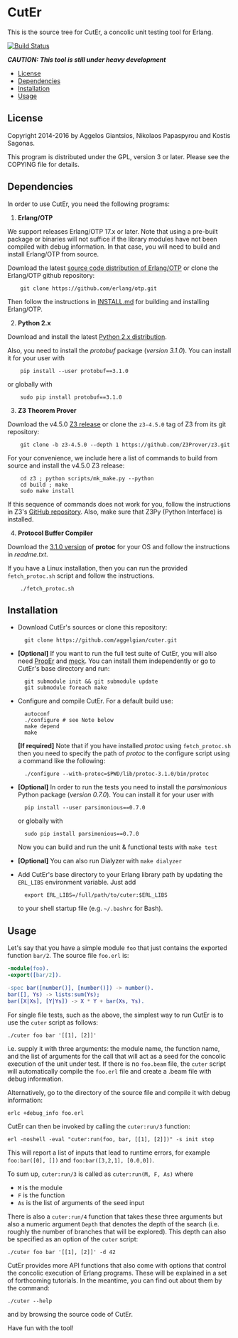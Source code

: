CutEr
=====

This is the source tree for CutEr, a concolic unit testing tool for Erlang.

[![Build Status](https://travis-ci.org/aggelgian/cuter.svg?branch=master)](https://travis-ci.org/aggelgian/cuter)

***CAUTION: This tool is still under heavy development***

* [License](#license)
* [Dependencies](#dependencies)
* [Installation](#installation)
* [Usage](#usage)

License
-------

Copyright 2014-2016 by Aggelos Giantsios, Nikolaos Papaspyrou and Kostis Sagonas.

This program is distributed under the GPL, version 3 or later. Please see the COPYING file for details.

Dependencies
------------

In order to use CutEr, you need the following programs:

1. **Erlang/OTP**

  We support releases Erlang/OTP 17.x or later.
  Note that using a pre-built package or binaries will not suffice if
  the library modules have not been compiled with debug information.
  In that case, you will need to build and install Erlang/OTP from source.

  Download the latest [source code distribution of
  Erlang/OTP](http://www.erlang.org/download.html) or clone the
  Erlang/OTP github repository:

        git clone https://github.com/erlang/otp.git

  Then follow the instructions in
  [INSTALL.md](https://github.com/erlang/otp/blob/maint/HOWTO/INSTALL.md)
  for building and installing Erlang/OTP.

2. **Python 2.x**

  Download and install the latest [Python 2.x distribution](http://www.python.org).

  Also, you need to install the *protobuf* package (*version 3.1.0*).
  You can install it for your user with

        pip install --user protobuf==3.1.0

  or globally with

        sudo pip install protobuf==3.1.0

3. **Z3 Theorem Prover**

  Download the v4.5.0 [Z3 release](https://github.com/Z3Prover/z3/releases/tag/z3-4.5.0)
  or clone the `z3-4.5.0` tag of Z3 from its git repository:

        git clone -b z3-4.5.0 --depth 1 https://github.com/Z3Prover/z3.git

  For your convenience, we include here a list of commands to build from source and install the v4.5.0 Z3 release:

        cd z3 ; python scripts/mk_make.py --python
        cd build ; make
        sudo make install

  If this sequence of commands does not work for you, follow the instructions in Z3's [GitHub repository](https://github.com/Z3Prover/z3/).
  Also, make sure that Z3Py (Python Interface) is installed.

4. **Protocol Buffer Compiler**

  Download the [3.1.0 version](https://github.com/google/protobuf/releases/tag/v3.1.0) of **protoc** for your OS
  and follow the instructions in *readme.txt*.

  If you have a Linux installation, then you can run the provided `fetch_protoc.sh` script and follow the instructions.

        ./fetch_protoc.sh

Installation
------------

* Download CutEr's sources or clone this repository:

        git clone https://github.com/aggelgian/cuter.git

* **[Optional]** If you want to run the full test suite of CutEr, you will also need [PropEr](https://github.com/manopapad/proper) and [meck](https://github.com/eproxus/meck). You can install them independently or go to CutEr's base directory and run:

        git submodule init && git submodule update
        git submodule foreach make

* Configure and compile CutEr. For a default build use:

        autoconf
        ./configure	# see Note below
        make depend
        make

   **[If required]** Note that if you have installed *protoc* using `fetch_protoc.sh`
   then you need to specify the path of *protoc* to the configure script using a
   command like the following:

        ./configure --with-protoc=$PWD/lib/protoc-3.1.0/bin/protoc

* **[Optional]** In order to run the tests you need to install the *parsimonious* Python package (*version 0.7.0*).
    You can install it for your user with

        pip install --user parsimonious==0.7.0

    or globally with

        sudo pip install parsimonious==0.7.0

    Now you can build and run the unit & functional tests with `make test`

* **[Optional]** You can also run Dialyzer with `make dialyzer`

* Add CutEr's base directory to your Erlang library path by updating the `ERL_LIBS` environment variable. Just add

        export ERL_LIBS=/full/path/to/cuter:$ERL_LIBS

  to your shell startup file (e.g. `~/.bashrc` for Bash).

Usage
-----

Let's say that you have a simple module `foo` that just contains
the exported function `bar/2`. The source file `foo.erl` is:

```erlang
-module(foo).
-export([bar/2]).

-spec bar([number()], [number()]) -> number().
bar([], Ys) -> lists:sum(Ys);
bar([X|Xs], [Y|Ys]) -> X * Y + bar(Xs, Ys).
```

For single file tests, such as the above, the simplest way to run CutEr
is to use the `cuter` script as follows:

    ./cuter foo bar '[[1], [2]]'

i.e. supply it with three arguments: the module name, the function name,
and the list of arguments for the call that will act as a seed for the
concolic execution of the unit under test.  If there is no `foo.beam`
file, the `cuter` script will automatically compile the `foo.erl` file
and create a .beam file with debug information.

Alternatively, go to the directory of the source file and compile it
with debug information:

    erlc +debug_info foo.erl

CutEr can then be invoked by calling the `cuter:run/3` function:

    erl -noshell -eval "cuter:run(foo, bar, [[1], [2]])" -s init stop

This will report a list of inputs that lead to runtime errors, for
example `foo:bar([0], [])` and `foo:bar([3,2,1], [0.0,0])`.

To sum up, `cuter:run/3` is called as `cuter:run(M, F, As)` where

* `M` is the module
* `F` is the function
* `As` is the list of arguments of the seed input

There is also a `cuter:run/4` function that takes these three arguments
but also a numeric argument `Depth` that denotes the depth of the search
(i.e. roughly the number of branches that will be explored).  This depth
can also be specified as an option of the `cuter` script:

    ./cuter foo bar '[[1], [2]]' -d 42

CutEr provides more API functions that also come with options that
control the concolic execution of Erlang programs. These will be
explained in a set of forthcoming tutorials. In the meantime, you can
find out about them by the command:

    ./cuter --help

and by browsing the source code of CutEr.

Have fun with the tool!
